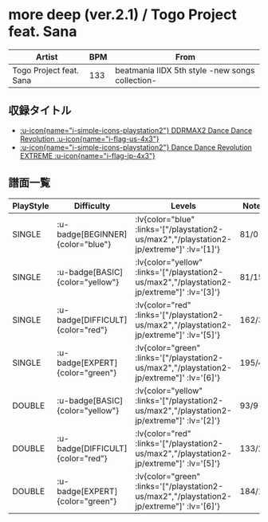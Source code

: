 # more deep (ver.2.1) / Togo Project feat. Sana

|Artist|BPM|From|
|------|---|----|
|Togo Project feat. Sana|133|beatmania IIDX 5th style -new songs collection-|

## 収録タイトル

- [ :u-icon{name="i-simple-icons-playstation2"} DDRMAX2 Dance Dance Revolution :u-icon{name="i-flag-us-4x3"} ](/playstation2-us/max2)
- [ :u-icon{name="i-simple-icons-playstation2"} Dance Dance Revolution EXTREME :u-icon{name="i-flag-jp-4x3"} ](/playstation2-jp/extreme)

## 譜面一覧

|PlayStyle|Difficulty|Levels|Notes|Movie|
|---------|----------|------|-----|-----|
|SINGLE| :u-badge[BEGINNER]{color="blue"} | :lv{color="blue" :links='["/playstation2-us/max2","/playstation2-jp/extreme"]' :lv='[1]'} |81/0||
|SINGLE| :u-badge[BASIC]{color="yellow"} | :lv{color="yellow" :links='["/playstation2-us/max2","/playstation2-jp/extreme"]' :lv='[3]'} |81/15||
|SINGLE| :u-badge[DIFFICULT]{color="red"} | :lv{color="red" :links='["/playstation2-us/max2","/playstation2-jp/extreme"]' :lv='[5]'} |162/38||
|SINGLE| :u-badge[EXPERT]{color="green"} | :lv{color="green" :links='["/playstation2-us/max2","/playstation2-jp/extreme"]' :lv='[6]'} |195/40||
|DOUBLE| :u-badge[BASIC]{color="yellow"} | :lv{color="yellow" :links='["/playstation2-us/max2","/playstation2-jp/extreme"]' :lv='[2]'} |93/9||
|DOUBLE| :u-badge[DIFFICULT]{color="red"} | :lv{color="red" :links='["/playstation2-us/max2","/playstation2-jp/extreme"]' :lv='[5]'} |133/28||
|DOUBLE| :u-badge[EXPERT]{color="green"} | :lv{color="green" :links='["/playstation2-us/max2","/playstation2-jp/extreme"]' :lv='[6]'} |184/16||
